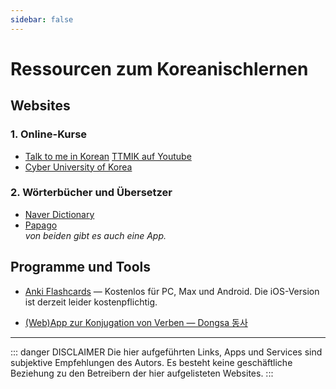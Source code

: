 ```yaml
---
sidebar: false
---
```


# Ressourcen zum Koreanischlernen

## Websites

### 1. Online-Kurse

-   [Talk to me in Korean](https://talktomeinkorean.com/) [TTMIK auf Youtube](https://www.youtube.com/user/talktomeinkorean)
-   [Cyber University of Korea](http://korean.cuk.edu/en/)

### 2. Wörterbücher und Übersetzer

-   [Naver Dictionary](http://dedic.naver.com/#/main)
-   [Papago](https://papago.naver.com/)  
    _von beiden gibt es auch eine App._

## Programme und Tools

-   [Anki Flashcards](https://apps.ankiweb.net/) — Kostenlos für PC, Max und Android. Die iOS-Version ist derzeit leider kostenpflichtig.

-   [(Web)App zur Konjugation von Verben — Dongsa 동사](https://koreanverb.app)

---

::: danger DISCLAIMER
Die hier aufgeführten Links, Apps und Services sind subjektive Empfehlungen des Autors. Es besteht keine geschäftliche Beziehung zu den Betreibern der hier aufgelisteten Websites.
:::
